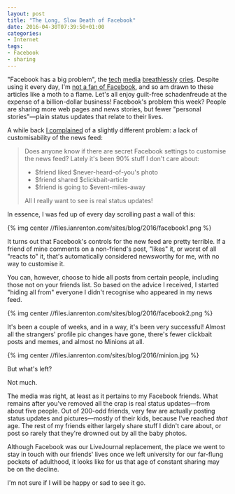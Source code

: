 ```yaml
---
layout: post
title: "The Long, Slow Death of Facebook"
date: 2016-04-30T07:39:50+01:00
categories:
- Internet
tags:
- Facebook
- sharing
---
```


"Facebook has a big problem", the [tech](http://fortune.com/2016/04/07/facebook-sharing-decline/) [media](http://www.theverge.com/2016/4/7/11387604/facebook-personal-sharing-decline-report) [breathlessly](http://uk.businessinsider.com/facebook-sees-personal-sharing-decline-2016-4) [cries](http://www.bloomberg.com/news/articles/2016-04-07/facebook-said-to-face-decline-in-people-posting-personal-content). Despite using it every day, I'm [not a fan of Facebook](/blog/the-end-of-the-road-for-successwhales-facebook-support/), and so am drawn to these articles like a moth to a flame. Let's all enjoy guilt-free schadenfreude at the expense of a billion-dollar business! Facebook's problem this week? People are sharing more web pages and news stories, but fewer "personal stories"&mdash;plain status updates that relate to their lives.

A while back [I complained](https://www.facebook.com/ianrenton/posts/10156868108625201) of a slightly different problem: a lack of customisability of the news feed:

<blockquote style="text-align:left">Does anyone know if there are secret Facebook settings to customise the news feed? Lately it's been 90% stuff I don't care about:
<ul><li>$friend liked $never-heard-of-you's photo</li>
<li>$friend shared $clickbait-article</li>
<li>$friend is going to $event-miles-away</li></ul>
All I really want to see is real status updates!</blockquote>

In essence, I was fed up of every day scrolling past a wall of this:

{% img center //files.ianrenton.com/sites/blog/2016/facebook1.png %}

It turns out that Facebook's controls for the new feed are pretty terrible. If a friend of mine comments on a non-friend's post, "likes" it, or worst of all "reacts to" it, that's automatically considered newsworthy for me, with no way to customise it.

You can, however, choose to hide all posts from certain people, including those not on your friends list. So based on the advice I received, I started "hiding all from" everyone I didn't recognise who appeared in my news feed.

{% img center //files.ianrenton.com/sites/blog/2016/facebook2.png %}

It's been a couple of weeks, and in a way, it's been very successful! Almost all the strangers' profile pic changes have gone, there's fewer clickbait posts and memes, and almost no Minions at all.

{% img center //files.ianrenton.com/sites/blog/2016/minion.jpg %}

But what's left?

Not much.

The media was right, at least as it pertains to my Facebook friends. What remains after you've removed all the crap is real status updates&mdash;from about five people. Out of 200-odd friends, very few are actually posting status updates and pictures&mdash;mostly of their kids, because I've reached *that* age. The rest of my friends either largely share stuff I didn't care about, or post so rarely that they're drowned out by all the baby photos.

Although Facebook was our LiveJournal replacement, the place we went to stay in touch with our friends' lives once we left university for our far-flung pockets of adulthood, it looks like for us that age of constant sharing may be on the decline.

I'm not sure if I will be happy or sad to see it go.
